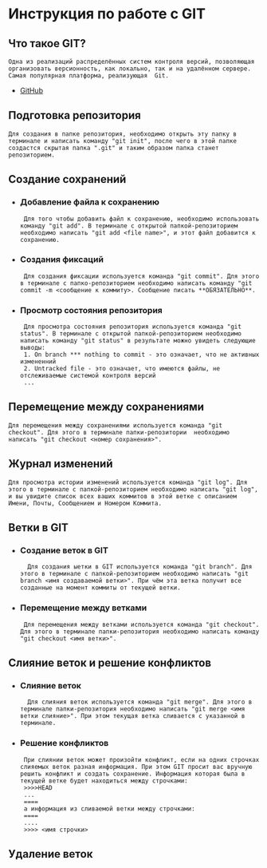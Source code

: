  # Инструкция по работе с GIT

## Что такое GIT?
    Одна из реализаций распределённых систем контроля версий, позволяющая организовать версионность, как локально, так и на удалённом сервере. Самая популярная платформа, реализующая  Git.
  * [GitHub](https://github.com)
  
 ## Подготовка репозитория
    Для создания в папке репозитория, необходимо открыть эту папку в терминале и написать команду "git init", после чего в этой папке создастся скрытая папка ".git" и таким образом папка станет репозиторием.

 ## Создание сохранений
 * ### Добавление файла к сохранению
        Для того чтобы добавить файл к сохранению, необходимо использовать команду "git add". В терминале с открытой папкой-репозиторием необходимо написать "git add <file name>", и этот файл добавится к сохранению.

 * ### Создания фиксаций  
        Для создания фиксации используется команда "git commit". Для этого в терминале с папко-репозиторием необходимо написать команду "git commit -m <сообщение к коммиту>. Сообщение писать **ОБЯЗАТЕЛЬНО**.

 * ### Просмотр состояния репозитория
        Для просмотра состояния репозитория используется команда "git status". В терминале с открытой папкой-репозиторием необходимо написать команду "git status" в результате можно увидеть следующие выводы:
        1. On branch *** nothing to commit - это означает, что не активных измененний
        2. Untracked file - это означает, что имеются файлы, не отслеживаемые системой контроля версий
        ...

 ## Перемещение между сохранениями
    Для перемещения между сохранениями используется команда "git checkout". Для этого в терминале папки-репозитории  необходимо написать "git checkout <номер сохранения>".

 ## Журнал изменений
    Для просмотра истории изменений используется команда "git log". Для этого в терминале с папкой-репозиторием необходимо написать "git log", и вы увидите список всех ваших коммитов в этой ветке с описанием Имени, Почты, Сообщением и Номером Коммита.

 ## Ветки в GIT
 * ### Создание веток в GIT
         Для создания ыетки в GIT используется команда "git branch". Для этого в терминале с папкой-репозиторием необходимо написать "git branch <имя создаваемой ветки>". При чём эта ветка получит все созданные на момент коммиты от текущей ветки.  
  * ### Перемещение между ветками
         Для перемещения между ветками используется команда "git checkout". Для этого в терминале папки-репозитория необходимо написать команду "git checkout <имя ветки>".

 ## Слияние веток и решение конфликтов
 * ### Слияние веток
         Для слияния веток используется команда "git merge". Для этого в терминале папки-репозитория необходимо написать "git merge <имя ветки слияние>". При этом текущая ветка сливается с указанной в терминале.
  * ### Решение конфликтов 
         При слиянии веток может произойти конфликт, если на одних строчках слияемых веток разная информация. При этом GIT просит вас вручную решить конфликт и создать сохранение. Информация которая была в текущей ветке будет находиться между строчками:
         >>>>HEAD
         ...
         ====
         а информация из сливаемой ветки между строчками:
         ====
         ....
         >>>> <имя строчки>

 ## Удаление веток
  